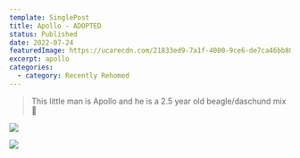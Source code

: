 ```yaml
---
template: SinglePost
title: Apollo - ADOPTED
status: Published
date: 2022-07-24
featuredImage: https://ucarecdn.com/21833ed9-7a1f-4000-9ce6-de7ca46bb808/-/crop/280x169/0,75/-/preview/
excerpt: apollo
categories:
  - category: Recently Rehomed
---
```

> This little man is Apollo and he is a 2.5 year old beagle/daschund mix 🐶



![](https://ucarecdn.com/c69f7357-addc-4f13-a6bf-10308be4d76e/)

![](https://ucarecdn.com/fc29a586-9c8e-4e52-ae47-565172d715cc/)